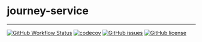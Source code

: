 # journey-service
---
[![GitHub Workflow Status](https://img.shields.io/github/workflow/status/Fifiuba/journey-service/test?label=build&style=flat-square&logo=GitHub)](https://github.com/Fifiuba/journey-service/commits)
[![codecov](https://codecov.io/gh/Fifiuba/journey-service/branch/main/graph/badge.svg?token=WQLIP37828)](https://codecov.io/gh/Fifiuba/journey-service)
[![GitHub issues](https://img.shields.io/github/issues/Fifiuba/journey-service?&style=flat-square)](https://github.com/Fifiuba/journey-service/issues)
[![GitHub license](https://img.shields.io/github/license/Fifiuba/journet-service?&style=flat-square)](https://github.com/Fifiuba/journey-service/blob/main/LICENSE)
